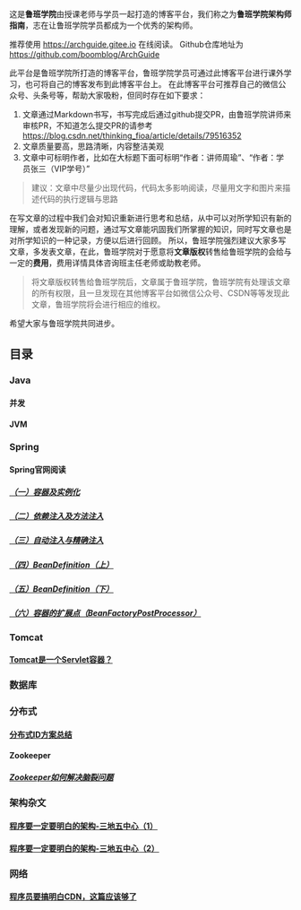 这是**鲁班学院**由授课老师与学员一起打造的博客平台，我们称之为**鲁班学院架构师指南**，志在让鲁班学院学员都成为一个优秀的架构师。

推荐使用 https://archguide.gitee.io 在线阅读。
Github仓库地址为 https://github.com/boomblog/ArchGuide

此平台是鲁班学院所打造的博客平台，鲁班学院学员可通过此博客平台进行课外学习，也可将自己的博客发布到此博客平台上。
在此博客平台可推荐自己的微信公众号、头条号等，帮助大家吸粉，但同时存在如下要求：
1. 文章通过Markdown书写，书写完成后通过github提交PR，由鲁班学院讲师来审核PR，不知道怎么提交PR的请参考 https://blog.csdn.net/thinking_fioa/article/details/79516352
2. 文章质量要高，思路清晰，内容整洁美观
3. 文章中可标明作者，比如在大标题下面可标明“作者：讲师周瑜”、“作者：学员张三（VIP学号）”

> 建议：文章中尽量少出现代码，代码太多影响阅读，尽量用文字和图片来描述代码的执行逻辑与思路

在写文章的过程中我们会对知识重新进行思考和总结，从中可以对所学知识有新的理解，或者发现新的问题，通过写文章能巩固我们所掌握的知识，同时写文章也是对所学知识的一种记录，方便以后进行回顾。
所以，鲁班学院强烈建议大家多写文章，多发表文章，在此，鲁班学院对于愿意将**文章版权**转售给鲁班学院的会给与一定的**费用**，费用详情具体咨询班主任老师或助教老师。

> 将文章版权转售给鲁班学院后，文章属于鲁班学院，鲁班学院有处理该文章的所有权限，且一旦发现在其他博客平台如微信公众号、CSDN等等发现此文章，鲁班学院将会进行相应的维权。

希望大家与鲁班学院共同进步。


## 目录
### Java
#### 并发
#### JVM
### Spring
#### Spring官网阅读
##### [（一）容器及实例化](docs/Spring/Spring官网学习笔记/Spring官网阅读（一）容器及实例化/Spring官网阅读（一）容器及实例化.md)    
##### [（二）依赖注入及方法注入](docs/Spring/Spring官网学习笔记/Spring官网阅读（二）依赖注入及方法注入/Spring官网阅读（二）依赖注入及方法注入.md) 
##### [（三）自动注入与精确注入](docs/Spring/Spring官网学习笔记/Spring官网阅读（三）自动注入与精确注入/Spring官网阅读（三）自动注入与精确注入.md) 
##### [（四）BeanDefinition（上）](docs/Spring/Spring官网学习笔记/Spring官网阅读（四）BeanDefinition（上）/Spring官网阅读（四）BeanDefinition.md) 
##### [（五）BeanDefinition（下）](docs/Spring/Spring官网学习笔记/Spring官网阅读（五）BeanDefinition（下）/Spring官网阅读（五）BeanDefinition合并.md) 
##### [（六）容器的扩展点（BeanFactoryPostProcessor）](docs/Spring/Spring官网学习笔记/Spring官网阅读（六）容器的扩展点（BeanFactoryPostProcessor）/Spring官网阅读（六）容器的扩展点（BeanFactoryPostProcessor）.md) 
### Tomcat
#### [Tomcat是一个Servlet容器？](docs/Tomcat/Tomcat是一个Servlet容器？.md)
### 数据库
### 分布式
#### [分布式ID方案总结](docs/分布式/分布式ID方案总结/分布式ID方案总结.md)
#### Zookeeper
##### [Zookeeper如何解决脑裂问题](docs/Zookeeper/Zookeeper如何解决脑裂问题/Zookeeper如何解决脑裂问题.md)
### 架构杂文
#### [程序要一定要明白的架构-三地五中心（1）](docs/架构杂文/程序要一定要明白的架构-三地五中心/程序要一定要明白的架构-三地五中心（1）.md)
#### [程序要一定要明白的架构-三地五中心（2）](docs/架构杂文/程序要一定要明白的架构-三地五中心/程序要一定要明白的架构-三地五中心（2）.md)
### 网络
#### [程序员要搞明白CDN，这篇应该够了](docs/网络/程序员要搞明白CDN，这篇应该够了/程序员要搞明白CDN，这篇应该够了.md)

